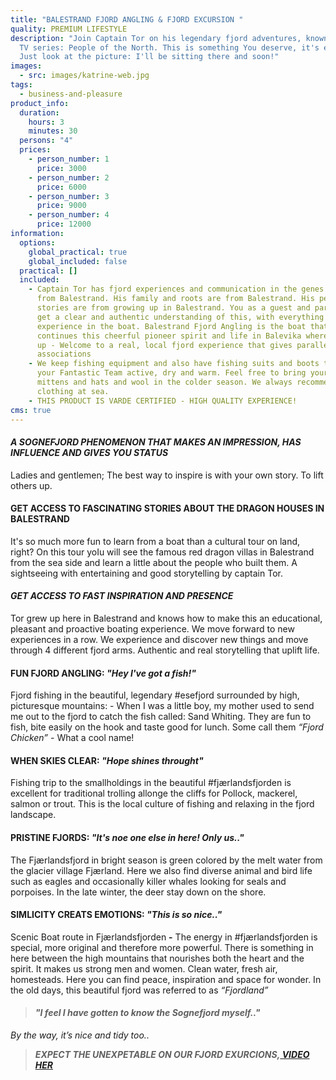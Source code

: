 ```yaml
---
title: "BALESTRAND FJORD ANGLING & FJORD EXCURSION "
quality: PREMIUM LIFESTYLE
description: "Join Captain Tor on his legendary fjord adventures, known from the
  TV series: People of the North. This is something You deserve, it's easy -
  Just look at the picture: I'll be sitting there and soon!"
images:
  - src: images/katrine-web.jpg
tags:
  - business-and-pleasure
product_info:
  duration:
    hours: 3
    minutes: 30
  persons: "4"
  prices:
    - person_number: 1
      price: 3000
    - person_number: 2
      price: 6000
    - person_number: 3
      price: 9000
    - person_number: 4
      price: 12000
information:
  options:
    global_practical: true
    global_included: false
  practical: []
  included:
    - Captain Tor has fjord experiences and communication in the genes. He is
      from Balestrand. His family and roots are from Balestrand. His personal
      stories are from growing up in Balestrand. You as a guest and participant
      get a clear and authentic understanding of this, with everything you
      experience in the boat. Balestrand Fjord Angling is the boat that
      continues this cheerful pioneer spirit and life in Balevika where he grew
      up - Welcome to a real, local fjord experience that gives parallel
      associations
    - We keep fishing equipment and also have fishing suits and boots that keep
      your Fantastic Team active, dry and warm. Feel free to bring your own
      mittens and hats and wool in the colder season. We always recommend solid
      clothing at sea.
    - THIS PRODUCT IS VARDE CERTIFIED - HIGH QUALITY EXPERIENCE!
cms: true
---
```

#### ***A SOGNEFJORD PHENOMENON THAT MAKES AN IMPRESSION, HAS INFLUENCE AND GIVES YOU STATUS***

Ladies and gentlemen; The best way to inspire is with your own story. To lift others up. 

#### **GET ACCESS TO FASCINATING STORIES ABOUT THE DRAGON HOUSES IN BALESTRAND**

I﻿t's so much more fun to learn from a boat than a cultural tour on land, right? On this tour yoIu will see the famous red dragon villas in Balestrand from the sea side and learn a little about the people who built them. A sightseeing with entertaining and good storytelling by captain Tor. 

#### ***G﻿ET ACCESS TO FAST INSPIRATION AND PRESENCE***

Tor grew up here in Balestrand and knows how to make this an educational, pleasant and proactive boating experience. We move forward to new experiences in a row. We experience and discover new things and move through 4 different fjord arms. Authentic and real storytelling that uplift life.

#### **F﻿UN F﻿JORD ANGLING: *"Hey I've got a fish!"***

Fjord fishing in the beautiful, legendary #esefjord surrounded by high, picturesque mountains: - When I was a little boy, my mother used to send me out to the fjord to catch the fish called: Sand Whiting. They are fun to fish, bite easily on the hook and taste good for lunch. Some call them *“Fjord Chicken”* - What a cool name!

#### **W﻿HEN SKIES CLEAR: *"Hope shines throught"***

Fishing trip to the smallholdings in the beautiful #fjærlandsfjorden is excellent for traditional trolling allonge the cliffs for Pollock, mackerel, salmon or trout. This is the local culture of fishing and relaxing in the fjord landscape. 

#### **P﻿RISTINE FJORDS:  *"It's noe one else in here! Only us.."***

The Fjærlandsfjord in bright season is green colored by the melt water from the glacier village Fjærland. Here we also find diverse animal and bird life such as eagles and occasionally killer whales looking for seals and porpoises. In the late winter, the deer stay down on the shore.

#### **S﻿IMLICITY CREATS EMOTIONS: *"This is so nice.."***

Scenic Boat route in Fjærlandsfjorden **\-** The energy in #fjærlandsfjorden is special, more original and therefore more powerful. There is something in here between the high mountains that nourishes both the heart and the spirit. It makes us strong men and women. Clean water, fresh air, homesteads. Here you can find peace, inspiration and space for wonder. In the old days, this beautiful fjord was referred to as *“Fjordland”*

> #### ***"I feel I have gotten to know the Sognefjord myself.."***

*B﻿y the way, it’s nice and tidy too..*

> ***E﻿XPECT THE UNEXPETABLE ON OUR FJORD EXURCIONS,[ VIDEO HER](https://www.instagram.com/p/C7HG6bDN3a9/)***
